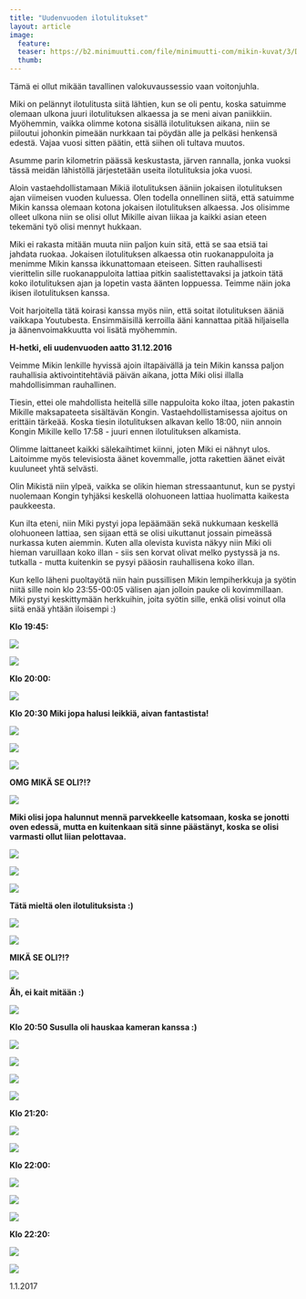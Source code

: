 ```yaml
---
title: "Uudenvuoden ilotulitukset"
layout: article
image:
  feature:
  teaser: https://b2.minimuutti.com/file/minimuutti-com/mikin-kuvat/3/DS45771-245px.jpg
  thumb:
---
```


Tämä ei ollut mikään tavallinen valokuvaussessio vaan voitonjuhla.

Miki on pelännyt ilotulitusta siitä lähtien, kun se oli pentu, koska satuimme olemaan ulkona juuri ilotulituksen alkaessa ja se meni aivan paniikkiin. Myöhemmin, vaikka olimme kotona sisällä ilotulituksen aikana, niin se piiloutui johonkin pimeään nurkkaan tai pöydän alle ja pelkäsi henkensä edestä. Vajaa vuosi sitten päätin, että siihen oli tultava muutos.

Asumme parin kilometrin päässä keskustasta, järven rannalla, jonka vuoksi tässä meidän lähistöllä järjestetään useita ilotulituksia joka vuosi.

Aloin vastaehdollistamaan Mikiä ilotulituksen ääniin jokaisen ilotulituksen ajan viimeisen vuoden kuluessa. Olen todella onnellinen siitä, että satuimme Mikin kanssa olemaan kotona jokaisen ilotulituksen alkaessa. Jos olisimme olleet ulkona niin se olisi ollut Mikille aivan liikaa ja kaikki asian eteen tekemäni työ olisi mennyt hukkaan.

Miki ei rakasta mitään muuta niin paljon kuin sitä, että se saa etsiä tai jahdata ruokaa. Jokaisen ilotulituksen alkaessa otin ruokanappuloita ja menimme Mikin kanssa ikkunattomaan eteiseen. Sitten rauhallisesti vierittelin sille ruokanappuloita lattiaa pitkin saalistettavaksi ja jatkoin tätä koko ilotulituksen ajan ja lopetin vasta äänten loppuessa. Teimme näin joka ikisen ilotulituksen kanssa.

Voit harjoitella tätä koirasi kanssa myös niin, että soitat ilotulituksen ääniä vaikkapa Youtubesta. Ensimmäisillä kerroilla ääni kannattaa pitää hiljaisella ja äänenvoimakkuutta voi lisätä myöhemmin.

**H-hetki, eli uudenvuoden aatto 31.12.2016**

Veimme Mikin lenkille hyvissä ajoin iltapäivällä ja tein Mikin kanssa paljon rauhallisia aktivointitehtäviä päivän aikana, jotta Miki olisi illalla mahdollisimman rauhallinen.

Tiesin, ettei ole mahdollista heitellä sille nappuloita koko iltaa, joten pakastin Mikille maksapateeta sisältävän Kongin. Vastaehdollistamisessa ajoitus on erittäin tärkeää. Koska tiesin ilotulituksen alkavan kello 18:00, niin annoin Kongin Mikille kello 17:58 - juuri ennen ilotulituksen alkamista.

Olimme laittaneet kaikki sälekaihtimet kiinni, joten Miki ei nähnyt ulos. Laitoimme myös televisiosta äänet kovemmalle, jotta rakettien äänet eivät kuuluneet yhtä selvästi.

Olin Mikistä niin ylpeä, vaikka se olikin hieman stressaantunut, kun se pystyi nuolemaan Kongin tyhjäksi keskellä olohuoneen lattiaa huolimatta kaikesta paukkeesta.

Kun ilta eteni, niin Miki pystyi jopa lepäämään sekä nukkumaan keskellä olohuoneen lattiaa, sen sijaan että se olisi uikuttanut jossain pimeässä nurkassa kuten aiemmin. Kuten alla olevista kuvista näkyy niin Miki oli hieman varuillaan koko illan - siis sen korvat olivat melko pystyssä ja ns. tutkalla - mutta kuitenkin se pysyi pääosin rauhallisena koko illan.  

Kun kello läheni puoltayötä niin hain pussillisen Mikin lempiherkkuja ja syötin niitä sille noin klo 23:55-00:05 välisen ajan jolloin pauke oli kovimmillaan. Miki pystyi keskittymään herkkuihin, joita syötin sille, enkä olisi voinut olla siitä enää yhtään iloisempi :)

**Klo 19:45:**

![](https://b2.minimuutti.com/file/minimuutti-com/mikin-kuvat/3/DS45547-800px.jpg)

![](https://b2.minimuutti.com/file/minimuutti-com/mikin-kuvat/3/DS45596-800px.jpg)

**Klo 20:00:**

![](https://b2.minimuutti.com/file/minimuutti-com/mikin-kuvat/3/DS45592-800px.jpg)

**Klo 20:30 Miki jopa halusi leikkiä, aivan fantastista!**

![](https://b2.minimuutti.com/file/minimuutti-com/mikin-kuvat/3/DS45666-800px.jpg)

![](https://b2.minimuutti.com/file/minimuutti-com/mikin-kuvat/3/DS45674-800px.jpg)

![](https://b2.minimuutti.com/file/minimuutti-com/mikin-kuvat/3/DS45694-800px.jpg)

**OMG MIKÄ SE OLI?!?**

![](https://b2.minimuutti.com/file/minimuutti-com/mikin-kuvat/3/DS45714-800px.jpg)

**Miki olisi jopa halunnut mennä parvekkeelle katsomaan, koska se jonotti oven edessä, mutta en kuitenkaan sitä sinne päästänyt, koska se olisi varmasti ollut liian pelottavaa.**

![](https://b2.minimuutti.com/file/minimuutti-com/mikin-kuvat/3/DS45726-800px.jpg)

![](https://b2.minimuutti.com/file/minimuutti-com/mikin-kuvat/3/DS45729-800px.jpg)

![](https://b2.minimuutti.com/file/minimuutti-com/mikin-kuvat/3/DS45743-800px.jpg)

**Tätä mieltä olen ilotulituksista :)**

![](https://b2.minimuutti.com/file/minimuutti-com/mikin-kuvat/3/DS45736-800px.jpg)

![](https://b2.minimuutti.com/file/minimuutti-com/mikin-kuvat/3/DS45772-800px.jpg)

**MIKÄ SE OLI?!?**

![](https://b2.minimuutti.com/file/minimuutti-com/mikin-kuvat/3/DS45755-800px.jpg)

**Äh, ei kait mitään :)**

![](https://b2.minimuutti.com/file/minimuutti-com/mikin-kuvat/3/DS45771-800px.jpg)

**Klo 20:50 Susulla oli hauskaa kameran kanssa :)**

![](https://b2.minimuutti.com/file/minimuutti-com/mikin-kuvat/3/DS45809-800px.jpg)

![](https://b2.minimuutti.com/file/minimuutti-com/mikin-kuvat/3/DS45812-800px.jpg)

![](https://b2.minimuutti.com/file/minimuutti-com/mikin-kuvat/3/DS45815-800px.jpg)

![](https://b2.minimuutti.com/file/minimuutti-com/mikin-kuvat/3/DS45817-800px.jpg)

**Klo 21:20:**

![](https://b2.minimuutti.com/file/minimuutti-com/mikin-kuvat/3/DS45833-800px.jpg)

![](https://b2.minimuutti.com/file/minimuutti-com/mikin-kuvat/3/DS45868-800px.jpg)

**Klo 22:00:**

![](https://b2.minimuutti.com/file/minimuutti-com/mikin-kuvat/3/DS45879-800px.jpg)

![](https://b2.minimuutti.com/file/minimuutti-com/mikin-kuvat/3/DS45889-800px.jpg)

![](https://b2.minimuutti.com/file/minimuutti-com/mikin-kuvat/3/DS45891-800px.jpg)

**Klo 22:20:**

![](https://b2.minimuutti.com/file/minimuutti-com/mikin-kuvat/3/DS45910-800px.jpg)

![](https://b2.minimuutti.com/file/minimuutti-com/mikin-kuvat/3/DS45933-800px.jpg)

1.1.2017
